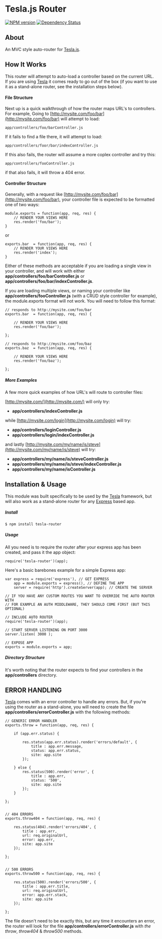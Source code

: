 # Tesla.js Router
[![NPM version](https://badge.fury.io/js/tesla-router.png)](http://badge.fury.io/js/tesla-router)
[![Dependency Status](https://gemnasium.com/teslajs/router.png)](https://gemnasium.com/teslajs/router)



## About
An MVC style auto-router for [Tesla.js](http://teslajs.com).


## How It Works
This router will attempt to auto-load a controller based on the current URL. If you are using [Tesla](http://teslajs.com) it comes ready to go out of the box (if you want to use it as a stand-alone router, see the installation steps below).

#### File Structure
Next up is a quick walkthrough of how the router maps URL's to controllers. For example, Going to [http://mysite.com/foo/bar](http://mysite.com/foo/bar) will attempt to load:


```
app/controllers/foo/barController.js
```

If it fails to find a file there, it will attempt to load:

```
app/controllers/foor/bar/indexController.js
```

If this also fails, the router will assume a more coplex controller and try this:

```
app/controllers/fooController.js
```

if that also fails, it will throw a 404 error.


#### Controller Structure

Generally, with a request like [http://mysite.com/foo/bar](http://mysite.com/foo/bar), your controller file is expected to be formatted one of two ways:

```
module.exports = function(app, req, res) {
	// RENDER YOUR VIEWS HERE
	res.render('foo/bar');
}
```
or

```
exports.bar  = function(app, req, res) {
	// RENDER YOUR VIEWS HERE
	res.render('index');
}
```

Either of these methods are acceptable if you are loading a single view in your controller, and will work with either **app/controllers/foo/barController.js** or **app/controllers/foo/bar/indexController.js**.

If you are loading multiple views, or naming your controller like **app/controllers/fooController.js** (with a CRUD style controller for example), the module.exports format will not work. You will need to follow this format:


```
// responds to http://mysite.com/foo/bar
exports.bar  = function(app, req, res) {
	
	// RENDER YOUR VIEWS HERE
	res.render('foo/bar');
	
};

// responds to http://mysite.com/foo/baz
exports.baz  = function(app, req, res) {

	// RENDER YOUR VIEWS HERE
	res.render('foo/baz');
	
};

```


##### More Examples

A few more quick examples of how URL's will route to controller files:

[http://mysite.com/](http://mysite.com/) will only try:

- **app/controllers/indexController.js**

while [http://mysite.com/login](http://mysite.com/login) will try:

- **app/controllers/loginController.js**
- **app/controllers/login/indexController.js**



and lastly [http://mysite.com/my/name/is/steve](http://mysite.com/my/name/is/steve) will try:

- **app/controllers/my/name/is/steveController.js**
- **app/controllers/my/name/is/steve/indexController.js**
- **app/controllers/my/name/isController.js**





## Installation & Usage
This module was built specifically to be used by the [Tesla](http://teslajs.com) framework, but will also work as a stand-alone router for any [Express](http://expressjs.com) based app.

##### Install

```
$ npm install tesla-router
```


##### Usage

All you need is to require the router after your express app has been created, and pass it the app object:

```
require('tesla-router')(app);
```

Here's a basic barebones example for a simple Express app:

```
var express = require('express'), // GET EXPRESS
    app = module.exports = express(), // DEFINE THE APP
    server = require('http').createServer(app); // CREATE THE SERVER

// IF YOU HAVE ANY CUSTOM ROUTES YOU WANT TO OVERRIDE THE AUTO ROUTER WITH
// FOR EXAMPLE AN AUTH MIDDLEWARE, THEY SHOULD COME FIRST (BUT THIS OPTIONAL)

// INCLUDE AUTO ROUTER
require('tesla-router')(app);

// START SERVER LISTENING ON PORT 3000
server.listen( 3000 );

// EXPOSE APP
exports = module.exports = app;

```

##### Directory Structure
It's worth noting that the router expects to find your controllers in the **app/controllers** directory. 




## ERROR HANDLING

[Tesla](http://teslajs.com) comes with an error controller to handle any errors. But, if you're using the router as a stand-alone, you will need to create the file **app/controllers/errorController.js** with the following methods:


```
// GENERIC ERROR HANDLER
exports.throw = function(app, req, res) {

	if (app.err.status) {

		res.status(app.err.status).render('errors/default', {
			title : app.err.message,
			status: app.err.status,
			site: app.site
		});

	} else {
		res.status(500).render('error', {
			title : app.err,
			status: '500',
			site: app.site
		});
	}

};


// 404 ERRORS
exports.throw404 = function(app, req, res) {

	res.status(404).render('errors/404', {
		title : app.err,
		url: req.originalUrl,
		error: app.err,
		site: app.site
	});

};


// 500 ERRORS
exports.throw500 = function(app, req, res) {

	res.status(500).render('errors/500', {
		title : app.err.title,
		url: req.originalUrl,
		error: app.err.stack,
		site: app.site
	});

};

```


The file doesn't need to be exactly this, but any time it encounters an error, the router will look for the file **app/controllers/errorController.js** with *the throw*, *throw404* & *throw500* methods.

